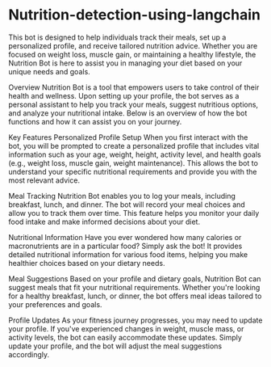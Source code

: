 # Nutrition-detection-using-langchain
This bot is designed to help individuals track their meals, set up a personalized profile, and receive tailored nutrition advice. Whether you are focused on weight loss, muscle gain, or maintaining a healthy lifestyle, the Nutrition Bot is here to assist you in managing your diet based on your unique needs and goals.

Overview
Nutrition Bot is a tool that empowers users to take control of their health and wellness. Upon setting up your profile, the bot serves as a personal assistant to help you track your meals, suggest nutritious options, and analyze your nutritional intake. Below is an overview of how the bot functions and how it can assist you on your journey.

Key Features
Personalized Profile Setup
When you first interact with the bot, you will be prompted to create a personalized profile that includes vital information such as your age, weight, height, activity level, and health goals (e.g., weight loss, muscle gain, weight maintenance). This allows the bot to understand your specific nutritional requirements and provide you with the most relevant advice.

Meal Tracking
Nutrition Bot enables you to log your meals, including breakfast, lunch, and dinner. The bot will record your meal choices and allow you to track them over time. This feature helps you monitor your daily food intake and make informed decisions about your diet.

Nutritional Information
Have you ever wondered how many calories or macronutrients are in a particular food? Simply ask the bot! It provides detailed nutritional information for various food items, helping you make healthier choices based on your dietary needs.

Meal Suggestions
Based on your profile and dietary goals, Nutrition Bot can suggest meals that fit your nutritional requirements. Whether you're looking for a healthy breakfast, lunch, or dinner, the bot offers meal ideas tailored to your preferences and goals.

Profile Updates
As your fitness journey progresses, you may need to update your profile. If you've experienced changes in weight, muscle mass, or activity levels, the bot can easily accommodate these updates. Simply update your profile, and the bot will adjust the meal suggestions accordingly.

